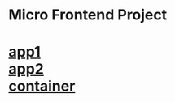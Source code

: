 <h1>Micro Frontend Project <h1/>

[app1](http://rick-and-morty-app1.s3-website.eu-central-1.amazonaws.com/) </br>
[app2](http://rick-and-morty-app2.s3-website.eu-central-1.amazonaws.com/) </br>
[container](http://rick-and-morty-container.s3-website.eu-central-1.amazonaws.com/)

